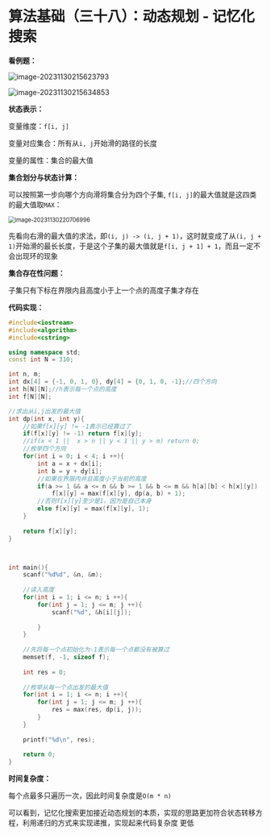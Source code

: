 # 算法基础（三十八）：动态规划 - 记忆化搜索

**看例题：**

![image-20231130215623793](https://typora-1310242472.cos.ap-nanjing.myqcloud.com/typora_img/image-20231130215623793.png)

![image-20231130215634853](https://typora-1310242472.cos.ap-nanjing.myqcloud.com/typora_img/image-20231130215634853.png)

**状态表示：**

变量维度：`f[i, j]`

变量对应集合：所有从`i, j`开始滑的路径的长度

变量的属性：集合的最大值

**集合划分与状态计算：**

可以按照第一步向哪个方向滑将集合分为四个子集, `f[i, j]`的最大值就是这四类的最大值取`MAX`：

<img src="https://typora-1310242472.cos.ap-nanjing.myqcloud.com/typora_img/image-20231130220706996.png" alt="image-20231130220706996" style="zoom:80%;" />

先看向右滑的最大值的求法，即`(i, j) -> (i, j + 1)`，这时就变成了从`(i, j + 1)`开始滑的最长长度，于是这个子集的最大值就是`f[i, j + 1] + 1`，而且一定不会出现环的现象 

**集合存在性问题：**

子集只有下标在界限内且高度小于上一个点的高度子集才存在

**代码实现：**

```cpp
#include<iostream>
#include<algorithm>
#include<cstring>

using namespace std;
const int N = 310;

int n, m;
int dx[4] = {-1, 0, 1, 0}, dy[4] = {0, 1, 0, -1};//四个方向
int h[N][N];//h表示每一个点的高度
int f[N][N];

//求出从i,j出发的最大值
int dp(int x, int y){
    //如果f[x][y] != -1表示已经算过了
    if(f[x][y] != -1) return f[x][y];
    //if(x < 1 ||  x > n || y < 1 || y > m) return 0;
    //枚举四个方向
    for(int i = 0; i < 4; i ++){
        int a = x + dx[i];
        int b = y + dy[i];
        //如果在界限内并且高度小于当前的高度
        if(a >= 1 && a <= n && b >= 1 && b <= m && h[a][b] < h[x][y]) 
            f[x][y] = max(f[x][y], dp(a, b) + 1);
        //否则f[x][y]至少是1，因为是自己本身
        else f[x][y] = max(f[x][y], 1);
    }
    
    return f[x][y];
}



int main(){
    scanf("%d%d", &n, &m);
    
    //读入高度
    for(int i = 1; i <= n; i ++){
        for(int j = 1; j <= m; j ++){
            scanf("%d", &h[i][j]);
            
        }
    }
    
    //先将每一个点初始化为-1表示每一个点都没有被算过
    memset(f, -1, sizeof f);
    
    int res = 0;
    
    //枚举从每一个点出发的最大值
    for(int i = 1; i <= n; i ++){
        for(int j = 1; j <= m; j ++){
            res = max(res, dp(i, j));
        }
    }
    
    printf("%d\n", res);
    
    return 0;
}

```

**时间复杂度：**

每个点最多只遍历一次，因此时间复杂度是`O(m * n)`

可以看到，记忆化搜索更加接近动态规划的本质，实现的思路更加符合状态转移方程，利用递归的方式来实现递推，实现起来代码复杂度 更低
